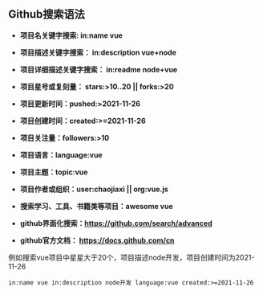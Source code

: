 ## Github搜索语法

- **项目名关键字搜索:  in:name vue**

- **项目描述关键字搜索： in:description vue+node**

- **项目详细描述关键字搜索： in:readme node+vue** 

- **项目星号或复刻量： stars:>10..20 || forks:>20** 

- **项目更新时间：pushed:>2021-11-26**

- **项目创建时间：created:>=2021-11-26**

- **项目关注量：followers:>10**

- **项目语言：language:vue**

- **项目主题：topic:vue**

- **项目作者或组织：user:chaojiaxi || org:vue.js**

- **搜索学习、工具、书籍类等项目：awesome vue**

- **github界面化搜索：https://github.com/search/advanced**

- **github官方文档： https://docs.github.com/cn**

例如搜索vue项目中星星大于20个，项目描述node开发，项目创建时间为2021-11-26

```
in:name vue in:description node开发 language:vue created:>=2021-11-26
```

